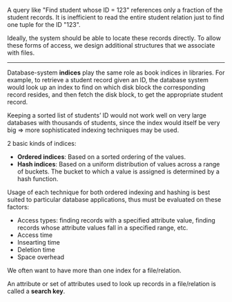 A query like "Find student whose ID = 123" references only a fraction of the student records. It is inefficient to read the entire student relation just to find one tuple for the ID "123".

Ideally, the system should be able to locate these records directly. To allow these forms of access, we design additional structures that we associate with files.

---

Database-system **indices** play the same role as book indices in libraries. For example, to retrieve a student record given an ID, the database system would look up an index to find on which disk block the corresponding record resides, and then fetch the disk block, to get the appropriate student record.

Keeping a sorted list of students’ ID would not work well on very large databases with thousands of students, since the index would itself be very big => more sophisticated indexing techniques may be used.

2 basic kinds of indices:
- **Ordered indices**: Based on a sorted ordering of the values.
- **Hash indices**: Based on a uniform distribution of values across a range of buckets. The bucket to which a value is assigned is determined by a hash function.

Usage of each technique for both ordered indexing and hashing is best suited to particular database applications, thus must be evaluated on these factors:
- Access types: finding records with a specified attribute value, finding records whose attribute values fall in a specified range, etc.
- Access time
- Insearting time
- Deletion time
- Space overhead

We often want to have more than one index for a file/relation.

An attribute or set of attributes used to look up records in a file/relation is called a **search key**.
